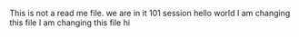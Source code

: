This is not a read me file. 
we are in it 101 session
hello world
I am changing this file
I am changing this file
hi
